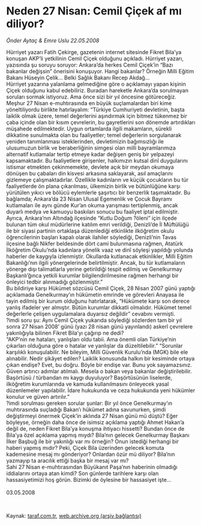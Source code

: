 # Neden 27 Nisan: Cemil Çiçek af mı diliyor?

*Önder Aytaç & Emre Uslu 22.05.2008*

<div class="taraf_structure_2col_1zq">
<div class="margen_n">



 <p>Hürriyet yazarı Fatih Çekirge, gazetenin internet sitesinde Fikret Bila’ya konuşan AKP’li yetkilinin Cemil Çiçek olduğunu açıkladı. Hürriyet yazarı, yazısında şu soruyu soruyor: Ankara’da herkes Cemil Çiçek’in “Bazı bakanlar değişsin” önerisini konuşuyor. Hangi bakanlar? Örneğin Milli Eğitim Bakanı Hüseyin Çelik... Belki Sağlık Bakanı Recep Akdağ...<br/>
Hürriyet yazarına yalanlama gelmediğine göre o açıklamayı yapan kişinin Çiçek olduğunu kabul edebiliriz. Buradan hareketle Ankara’da sorulmayan soruları sormak istiyoruz. Ama önce sizi bir yıl öncesine götüreceğiz. <br/>
Meşhur 27 Nisan e-muhtırasında en büyük suçlamalardan biri kime yöneltiliyordu birlikte hatırlayalım: “Türkiye Cumhuriyeti devletinin, başta laiklik olmak üzere, temel değerlerini aşındırmak için bitmez tükenmez bir çaba içinde olan bir kısım çevrelerin, bu gayretlerini son dönemde artırdıkları müşahede edilmektedir. Uygun ortamlarda ilgili makamların, sürekli dikkatine sunulmakta olan bu faaliyetler; temel değerlerin sorgulanarak yeniden tanımlanması isteklerinden, devletimizin bağımsızlığı ile ulusumuzun birlik ve beraberliğinin simgesi olan milli bayramlarımıza alternatif kutlamalar tertip etmeye kadar değişen geniş bir yelpazeyi kapsamaktadır. Bu faaliyetlere girişenler, halkımızın kutsal dinî duygularını istismar etmekten çekinmemekte, devlete açık bir meydan okumaya dönüşen bu çabaları din kisvesi arkasına saklayarak, asıl amaçlarını gizlemeye çalışmaktadırlar. Özellikle kadınların ve küçük çocukların bu tür faaliyetlerde ön plana çıkarılması, ülkemizin birlik ve bütünlüğüne karşı yürütülen yıkıcı ve bölücü eylemlerle şaşırtıcı bir benzerlik taşımaktadır. Bu bağlamda; Ankara’da 23 Nisan Ulusal Egemenlik ve Çocuk Bayramı kutlamaları ile aynı günde Kur’an okuma yarışması tertiplenmiş, ancak duyarlı medya ve kamuoyu baskıları sonucu bu faaliyet iptal edilmiştir. Ayrıca, Ankara’nın Altındağ ilçesinde “Kutlu Doğum ?öleni” için ilçede bulunan tüm okul müdürlerine katılım emri verildiği, Denizli’de İl Müftülüğü ile bir siyasi partinin ortaklaşa düzenlediği etkinlikte ilköğretim okulu öğrencilerinin başları kapalı olarak ilahiler söylediği, Denizli’nin Tavas ilçesine bağlı Nikfer beldesinde dört cami bulunmasına rağmen, Atatürk İlköğretim Okulu’nda kadınlara yönelik vaaz ve dinî söyleşi yapıldığı yolunda haberler de kaygıyla izlenmiştir. Okullarda kutlanacak etkinlikler, Milli Eğitim Bakanlığı’nın ilgili yönergelerinde belirtilmiştir. Ancak, bu tür kutlamaların yönerge dışı talimatlarla yerine getirildiği tespit edilmiş ve Genelkurmay Başkanlı’ğınca yetkili kurumlar bilgilendirilmesine rağmen herhangi bir önleyici tedbir alınmadığı gözlenmiştir.” <br/>
Bu bildiriye karşı Hükümet sözcüsü Cemil Çiçek, 28 Nisan 2007 günü yaptığı açıklamada Genelkurmay’ın hükümetin emrinde ve görevleri Anayasa ile tayin edilmiş bir kurum olduğunu hatırlatarak, “Hükümete karşı son derece yanlış ifadeler yer almıştır. Bütün kurumlar dikkatli olmalıdır. Hükümet temel değerlerle çelişen uygulamalara duyarsız değildir” cevabını vermişti. <br/>
?imdi soru şu: Aynı Cemil Çiçek yukarıda söylediği sözlerden tam bir yıl sonra 27 Nisan 2008’ günü (yazı 28 nisan günü yayınlandı) askerî çevrelere yakınlığıyla bilinen Fikret Bila’yı çağırıp ne dedi? <br/>
“AKP’nin ne hataları, yanlışları oldu tabii. Ama önemli olan Türkiye’nin çıkarları olduğuna göre o hatalar ve yanlışlar da düzeltilebilir.” “Sorunlar karşılıklı konuşulabilir. Ne bileyim, Milli Güvenlik Kurulu’nda (MGK) bile ele alınabilir. Nedir şikâyet edilen? Laiklik konusunda halkın bir kesiminde ortaya çıkan endişe? Evet, bu doğru. Böyle bir endişe var. Bunu yok sayamazsınız. Güven artırıcı adımlar atılmalı. Mesela o bakan veya bakanlar değiştirilebilir. Başörtüsü / türbandan mı kaygı duyuluyor? Başörtüsünün liselerde, ilköğretim kurumlarında ve kamuda kullanılmasını önleyecek yasal düzenlemeler yapılabilir. İdare hukukunda ve ceza hukukunda yeni hükümler konulur ve güven artırılır.”<br/>
?imdi sorulması gereken sorular şunlar: Bir yıl önce Genelkurmay’ın muhtırasında suçladığı Bakan’ı hükümet adına savunurken, şimdi değiştirmeyi önermek Çiçek’in aklında 27 Nisan günü mü düştü? Eğer böyleyse, örneğin daha önce de isimsiz açıklama yaptığı Ahmet Hakan’a değil de, neden Fikret Bila’ya konuşma ihtiyacı hissetti? Bundan önce de Bila’ya özel açıklama yapmış mıydı? Bila’nın gelecek Genelkurmay Başkanı İlker Başbuğ ile bir yakınlığı var mı örneğin? Onun istediği herhangi bir haberi yapmış mıdır? Peki, Çiçek Bila üzerinden gelecek komuta kademesine mesaj mı gönderiyor? Onlardan özür mü diliyor? Bila’nın yazmayıp ta aracılık ettiği başka bir mesaj var mı? <br/>
Sahi 27 Nisan e-muhtırasından Büyükanıt Paşa’nın haberinin olmadığı iddialarını ortaya atan kimdi? Son günlerde tarihlere karşı olan hassasiyetimizi hoş görün. Bizimki de öylesine bir hassasiyet işte...<br/>
<br/>
03.05.2008</p>

<br/>


<div id="taraf_not">
</div>

</div>


</div>

Kaynak: [taraf.com.tr](http://www.taraf.com.tr:80/makale/647.htm), [web.archive.org (arşiv bağlantısı)](http://web.archive.org/web/20090422062715/http://www.taraf.com.tr:80/makale/647.htm)
